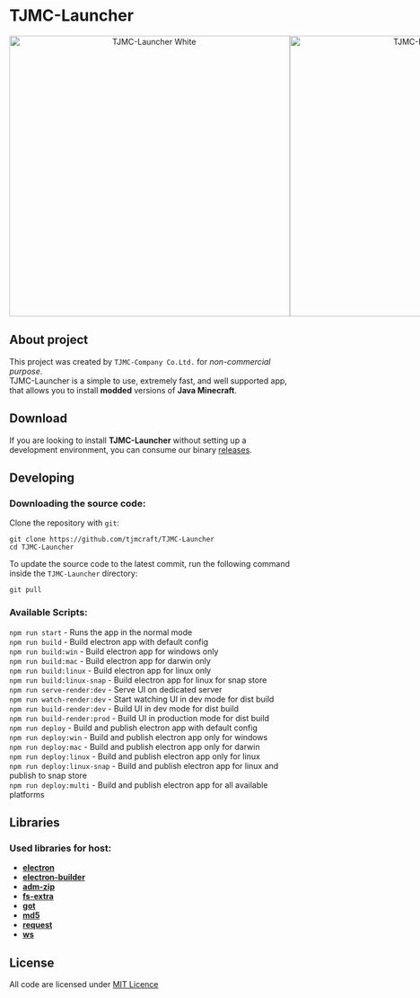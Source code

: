 # TJMC-Launcher
<p align="center" style="display:flex;flex-direction:row;">
  <img alt="TJMC-Launcher White" src="assets/tjmc-launcher-w.png" width="500">
  <img alt="TJMC-Launcher Black" src="assets/tjmc-launcher-b.png" width="500">
</p>

## About project
This project was created by `TJMC-Company Co.Ltd.` for *non-commercial purpose*. \
TJMC-Launcher is a simple to use, extremely fast, and well supported app, that allows you to install **modded** versions of **Java Minecraft**.

## Download
If you are looking to install **TJMC-Launcher** without setting up a development environment, you can consume our binary [releases](https://github.com/tjmcraft/TJMC-Launcher/releases).

## Developing

### Downloading the source code:

Clone the repository with `git`:

```shell
git clone https://github.com/tjmcraft/TJMC-Launcher
cd TJMC-Launcher
```

To update the source code to the latest commit, run the following command inside the `TJMC-Launcher` directory:

```shell
git pull
```

### Available Scripts:
`npm run start` - Runs the app in the normal mode \
`npm run build` - Build electron app with default config \
`npm run build:win` - Build electron app for windows only \
`npm run build:mac` - Build electron app for darwin only \
`npm run build:linux` - Build electron app for linux only \
`npm run build:linux-snap` - Build electron app for linux for snap store \
`npm run serve-render:dev` - Serve UI on dedicated server \
`npm run watch-render:dev` - Start watching UI in dev mode for dist build \
`npm run build-render:dev` - Build UI in dev mode for dist build \
`npm run build-render:prod` - Build UI in production mode for dist build \
`npm run deploy` - Build and publish electron app with default config \
`npm run deploy:win` - Build and publish electron app only for windows \
`npm run deploy:mac` - Build and publish electron app only for darwin \
`npm run deploy:linux` - Build and publish electron app only for linux \
`npm run deploy:linux-snap` - Build and publish electron app for linux and publish to snap store \
`npm run deploy:multi` - Build and publish electron app for all available platforms

## Libraries

### Used libraries for host:
 - **[electron](https://github.com/electron/electron)**
 - **[electron-builder](https://github.com/electron-userland/electron-builder)**
 - **[adm-zip](https://github.com/cthackers/adm-zip)**
 - **[fs-extra](https://github.com/jprichardson/node-fs-extra)**
 - **[got](https://github.com/sindresorhus/got)**
 - **[md5](https://github.com/pvorb/node-md5)**
 - **[request](https://github.com/request/request)**
 - **[ws](https://github.com/websockets/ws)**

 ## License
 All code are licensed under [MIT Licence](https://github.com/tjmcraft/TJMC-Launcher/blob/main/LICENSE)
